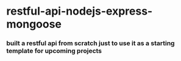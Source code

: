 # restful-api-nodejs-express-mongoose

### built a restful api from scratch just to use it as a starting template for upcoming projects
